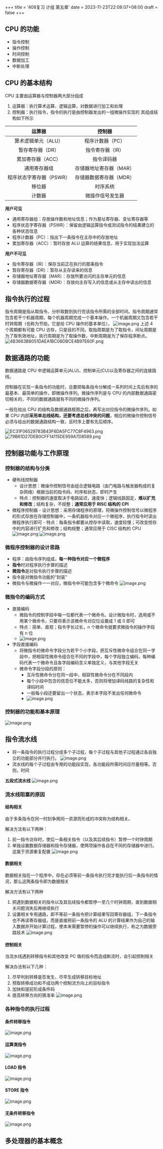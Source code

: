 +++
title = '408复习 计组 第五章'
date = 2023-11-23T22:08:07+08:00
draft = false
+++

## CPU 的功能

- 指令控制
- 操作控制
- 时间控制
- 数据加工
- 中断处理

## CPU 的基本结构

CPU 主要由运算器与控制器两大部分组成

1. 运算器：执行算术运算、逻辑运算，对数据进行加工和处理
2. 控制器：执行指令，指令的执行是由控制器发出的一组微操作实现的
   其组成结构如下所示

|          运算器          |         控制器          |
| :----------------------: | :---------------------: |
|   算术逻辑单元（ALU）    |    程序计数器（PC）     |
|     暂存寄存器（DR）     |    指令寄存器（IR）     |
|    累加寄存器（ACC）     |       指令译码器        |
|       通用寄存器组       | 存储器地址寄存器（MAR） |
| 程序状态字寄存器（PSWR） | 存储器数据寄存器（MDR） |
|          移位器          |        时序系统         |
|          计数器          |    微操作信号发生器     |

**用户可见**

- 通用寄存器组：存放操作数和地址信息；作为基址寄存器、变址寄存器等
- 程序状态字寄存器（PSWR）：保留由逻辑运算指令或测试指令的结果建立的各种状态信息
- 程序计数器（PC）：指出下一条指令在主存中的存放地址
- 累加寄存器（ACC）：暂时存放 ALU 运算的结果信息，用于实现加法运算

**用户不可见**

- 指令寄存器（IR）：保存当前正在执行的那条指令
- 暂存寄存器（DR）：暂存从主存读来的信息
- 存储器地址寄存器（MAR）：存放所要访问的主存单元的信息
- 存储器数据寄存器（MDR）：存放向主存写入的信息或从主存中读出的信息

## 指令执行的过程

指令周期是指从取指令、分析取数到执行完该指令所需的全部时间。指令周期通常包含若干个机器周期，每个机器周期完成一个基本操作。一个机器周期又包含若干时钟周期（也称为节拍，它是给 CPU 操作的基本单位）。
![image.png](https://dunaiobsidian-1308176953.cos.ap-guangzhou.myqcloud.com/obsidian20231122221546.png)
上述 4 个周期都有可能 CPU 访存，只是目的不同。取指周期是为了取指令，间址周期是为了取有效地址，执行周期是为了取操作数，中断周期是为了保存程序断点。
![4B3663B8051DAEA1BC08DBCE4B97E60F.png](https://dunaiobsidian-1308176953.cos.ap-guangzhou.myqcloud.com/obsidian4B3663B8051DAEA1BC08DBCE4B97E60F.png)

## 数据通路的功能

数据通路是 CPU 中逻辑运算单元(ALU)、控制单元(CU)以及寄存器之间的连接路线。

控制器在实现一条指令的功能时，总要把每条指令分解成一系列时间上先后有序的最基本、最简单的操作，即微操作序列。微操作序列是与 CPU 的内部数据通路密切相关的，不同的数据通路就有不同的微操作序列。

一般在给出 CPU 的结构及数据通路框图之后，再写出对应指令的微操作序列。如果 CPU 内部**采用单总线结构，还要考虑总线冲突的问题**，相应的微操作控制信号必须与给出的数据通路结构一致，且时序上要有先后顺序。

![EC31F06529783B43F6DA5FC77C8F4963.png](https://dunaiobsidian-1308176953.cos.ap-guangzhou.myqcloud.com/obsidian79B61D27DEB0CFF14115DE959A7D8589.png)
![79B61D27DEB0CFF14115DE959A7D8589.png](https://dunaiobsidian-1308176953.cos.ap-guangzhou.myqcloud.com/obsidian79B61D27DEB0CFF14115DE959A7D8589.png)

## 控制器功能与工作原理

### 控制器的结构与分类

- 硬布线控制器
  - 设计思想：微操作控制信号由组合逻辑电路（由门电路与触发器构成的复杂网络）根据当前的指令码、时序和状态，即时产生
  - 特点：控制器的速度取决于电路延迟，速度快；逻辑线路固定，**难以扩充和修改**；结构复杂，不规整；**通常应用于 RISC 结构的 CPI**
- 微程序控制器 - 设计思想：采用存储程序的原理，将微操作控制信号以微程序的形式存放在存储控制器中，一条机器指令对应一个微程序，执行指令时读出微程序执行即可 - 特点：每条指令都要从控存中读取，速度较慢；可改变控存中的内容进行扩充和修改；结构规整；通常应用于 CISC 结构的 CPU
  ![image.png](https://dunaiobsidian-1308176953.cos.ap-guangzhou.myqcloud.com/obsidian20231123174032.png)
  ![image.png](https://dunaiobsidian-1308176953.cos.ap-guangzhou.myqcloud.com/obsidian20231123174043.png)

### 微程序控制器的设计思路

- 程序：由指令序列组成，**每一种指令对应一个微程序**
- **指令**时对程序执行步骤的描述
- **微指令**是对指令执行步骤的描述
- 指令是对微指令功能的“封装”
- 微指令与微操作一一对应，微指令中可能包含多个微命令
  ![image.png](https://dunaiobsidian-1308176953.cos.ap-guangzhou.myqcloud.com/obsidian20231123174403.png)

### 微指令的编码方式

- 直接编码
  - 微指令的控制字段中每一位都代表一个微命令。设计微指令时，选用或不用某个微命令，只要将表示该微命令对应位设置成 1 或 0 即可
  - 特点：简单、直观；指令字长过长，n 个微命令就要求微指令的操作字段有 n 位
  - ![image.png](https://dunaiobsidian-1308176953.cos.ap-guangzhou.myqcloud.com/obsidian20231123175037.png)
- 字段直接编码
  - 将微指令的微命令字段分为若干个小字段，把互斥性微命令组合在同一字段中，把相容性微命令组合在不同的字段中，每个字段独立编码，每种编码代表一个微命令且各字段编码含义单独定义，与其他字段无关
  - 微命令字段分段的原则：
    - 互斥性微命令分在同一段中，相容性微命令分在不同段内
    - 每个小段中包含的信息位不能太多，否则将增加译码线路的复杂性和译码时间
    - 一般每小段还要留出一个状态，表示本字段不发出任何微命令
    - ![image.png](https://dunaiobsidian-1308176953.cos.ap-guangzhou.myqcloud.com/obsidian20231123211954.png)

### 控制器的功能和基本原理

![image.png](https://dunaiobsidian-1308176953.cos.ap-guangzhou.myqcloud.com/obsidian20231123213754.png)

## 指令流水线

- 将一条指令的执行过程分成多个子过程，每个子过程与其他子过程通过各自独立的功能部分并行执行。
  ![image.png](https://dunaiobsidian-1308176953.cos.ap-guangzhou.myqcloud.com/obsidian20231123213852.png)
- 流水线的每个子过程由专用的功能段实现，各功能段所需时间应尽量相等。否则，时间

**五段式流水线**
![image.png](https://dunaiobsidian-1308176953.cos.ap-guangzhou.myqcloud.com/obsidian20231123214028.png)

### 流水线阻塞的原因

#### 结构相关

由于多条指令在同一时刻争用同一资源而形成的冲突称为结构相关。

解决方法有以下两种：

1. 前一指令访存时，使后一条相关指令（以及其后续指令）暂停一个时钟周期
2. 单独设置数据存储器和指令存储器，使两项操作各自在不同的存储器中进行。这属于资源重复配置
   ![image.png](https://dunaiobsidian-1308176953.cos.ap-guangzhou.myqcloud.com/obsidian20231123214814.png)

#### 数据相关

数据相关指在一个程序中，存在必须等前一条指令执行完才能执行后一条指令的情况，那么这两条指令即为数据相关

解决方法有以下两种

1. 把遇到数据相关的指令以及其后续指令都暂停一至几个时钟周期，直到数据相关问题消失后再继续执行
2. 设置相关专用通路，即不等前一条指令把计算结果写回寄存器组，下一条指令也不再读寄存器组，而是直接把前一条指令的 ALU 的计算结果作为自己的输入数据并开始计算过程，使本来需要暂停的操作可以继续执行，称之为数据旁路技术
   ![image.png](https://dunaiobsidian-1308176953.cos.ap-guangzhou.myqcloud.com/obsidian20231123215252.png)

#### 控制相关

当流水线遇到转移指令和其他改变 PC 值的指令而造成断流时，会引起控制相关

解决办法有以下几种：

1. 尽早判别转移是否发生，尽早生成转移目标地址
2. 预取转移成功和不成功两个控制流方向上的目标指令
3. 加快和提前形成条件码
4. 提高转移方向的猜准率
   ![image.png](https://dunaiobsidian-1308176953.cos.ap-guangzhou.myqcloud.com/obsidian20231123215528.png)

### 各种指令的执行过程

#### 条件转移指令

![image.png](https://dunaiobsidian-1308176953.cos.ap-guangzhou.myqcloud.com/obsidian20231123215556.png)

#### 运算类指令

![image.png](https://dunaiobsidian-1308176953.cos.ap-guangzhou.myqcloud.com/obsidian20231123215610.png)

#### LOAD 指令

![image.png](https://dunaiobsidian-1308176953.cos.ap-guangzhou.myqcloud.com/obsidian20231123215737.png)

#### STORE 指令

![image.png](https://dunaiobsidian-1308176953.cos.ap-guangzhou.myqcloud.com/obsidian20231123215750.png)

#### 无条件转移指令

![image.png](https://dunaiobsidian-1308176953.cos.ap-guangzhou.myqcloud.com/obsidian20231123215815.png)

## 多处理器的基本概念
